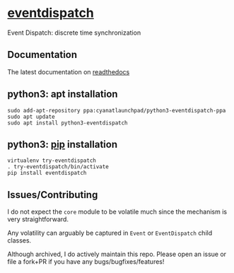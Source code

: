 # <a href="https://github.com/cyan-at/eventdispatch" target="_blank">eventdispatch</a>
Event Dispatch: discrete time synchronization

## Documentation

The latest documentation on <a href="https://eventdispatch.readthedocs.io/en/latest/" target="_blank">readthedocs</a>

## python3: apt installation
```
sudo add-apt-repository ppa:cyanatlaunchpad/python3-eventdispatch-ppa
sudo apt update
sudo apt install python3-eventdispatch
```

## python3: <a href="https://pypi.org/project/eventdispatch/" target="_blank">pip</a> installation
```
virtualenv try-eventdispatch
. try-eventdispatch/bin/activate
pip install eventdispatch
```

## Issues/Contributing

I do not expect the `core` module to be volatile much since the mechanism is very straightforward.

Any volatility can arguably be captured in `Event` or `EventDispatch` child classes.

Although archived, I do actively maintain this repo. Please open an issue or file a fork+PR if you have any bugs/bugfixes/features!
